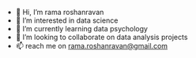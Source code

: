 - 👋 Hi, I’m rama roshanravan
- 👀 I’m interested in data science
- 🌱 I’m currently learning data psychology
- 💞️ I’m looking to collaborate on data analysis projects
- 📫 reach me on rama.roshanravan@gmail.com

<!---
rama-roshanravan/rama-roshanravan is a ✨ special ✨ repository because its `README.md` (this file) appears on your GitHub profile.
You can click the Preview link to take a look at your changes.
--->
